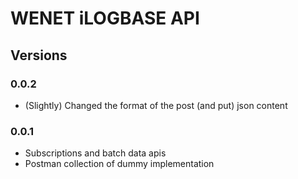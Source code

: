 # WENET iLOGBASE API

## Versions

### 0.0.2

- (Slightly) Changed the format of the post (and put) json content

### 0.0.1

- Subscriptions and batch data apis
- Postman collection of dummy implementation
